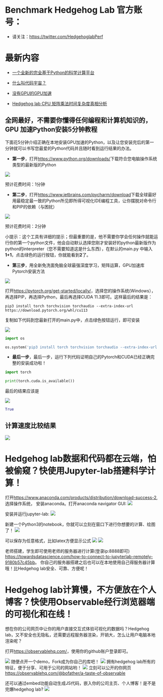 # Benchmark Hedgehog Lab 官方账号：

- 请关注：<https://twitter.com/HedgehoglabPerf>

# 最新内容

- [一个全新的完全基于Python的科学计算平台](https://github.com/Cat-Computing-Universe/PyLab)


- [什么叫代码宇宙？](代码宇宙/README.md)
- [没有GPU的GPU加速](GPU加速/README.md)
- [Hedgehog lab CPU 矩阵乘法时间复杂度真相分析](hedgehoglab矩阵乘法分析/README.md)

## 全网最好，不需要你懂得任何编程和计算机知识的，GPU 加速Python安装5分钟教程

下面花5分钟介绍正确在本地安装GPU加速的Python，以及让您安装完后的第一分钟就可以书写您最爱的Python代码并且随时看到运行结果的办法。

- **第一步**，打开<https://www.python.org/downloads/>下载符合您电脑操作系统类型的最新版的Python

![](imgs/Python下载.png)

预计花费时间：1分钟

- **第二步**，打开<https://www.jetbrains.com/pycharm/download>下载全球最好用最稳定最一致的Python所见即所得可视化IDE编程工具，让你摆脱对命令行和PIP的依赖（与困扰）

![](imgs/Pycharm下载.png)

预计花费时间：2分钟

小提示：这个工具有详细的提示；但最重要的是，他不需要你学会任何操作就能运行你的第一个python文件，他会自动默认选择您刚才安装好的python最新版作为python的interpreter（您不需要知道这是什么东西），在默认的main.py 中输入**1+1**，点击绿色的运行按钮，你就能看到**2**了。

- **第三步**，用全新免洗面免脑全球最强深度学习，矩阵运算，GPU加速库Pytorch安装方法

![](imgs/Pytorch下载.png)

打开<https://pytorch.org/get-started/locally/>，选择您的操作系统(Windows），再选择PIP，再选择Python，最后再选择CUDA 11.3即可。这样最后的结果是：

    pip3 install torch torchvision torchaudio --extra-index-url https://download.pytorch.org/whl/cu113

复制如下代码到您最新打开的main.py中，点击绿色按钮运行，即可安装

![](imgs/Pycharm安装代码.png)

```py
import os

os.system('pip3 install torch torchvision torchaudio --extra-index-url https://download.pytorch.org/whl/cu113')
```

- **最后一步**，最后一步，运行下列代码证明自己的Pytorch和CUDA已经正确完整的安装成功啦！

```py
import torch

print(torch.cuda.is_available())
```

最后的结果应该是

![](imgs/最终结果.png)

```py
True
```

## 计算速度比较结果

![](imgs/test.png)


# Hedgehog lab数据和代码都在云端，怕被偷窥？快使用Jupyter-lab搭建科学计算！

打开<https://www.anaconda.com/products/distribution/download-success-2>, 选择操作系统， 安装anaconda。打开anaconda navigator GUI:
![](img/打开Anaconda-navigator.png)

安装并运行jupyter-lab:
![](imgs/JupyterLab打开.png)

新建一个Python3的notebook，你就可以立刻在窗口下进行你想要的计算、绘图了！
![](imgs/jupyter-lab实时计算和画图.png)

可以保存为任意格式，比如latex方便显示公式
![](imgs/jupyter-lab分享-1.png)
![](imgs/jupyter-lab分享-2.png)

老师搭建，学生即可使用老师的服务器进行计算(登录ip:8888即可) <https://towardsdatascience.com/how-to-connect-to-jupyterlab-remotely-9180b57c45bb>。
你自己的服务器搭建之后也可以在本地使用自己得服务器计算哦！比Hedgehog lab安全、可靠、方便呢！

# Hedgehog lab计算慢，不方便放在个人博客？快使用Observable经行浏览器端的可视化和在线！
想在你的公司网页中让你的用户直接交互式体验可视化的数据吗？Hedgehog lab，又不安全也无隐私，还需要远程服务器渲染，开销大，怎么让用户电脑本地渲染呢？

打开<https://observablehq.com/>，使用你的github账户登录即可。

![](imgs/observable.png)
随便点开一个demo，Fork成为你自己的库吧！
![](imgs/observable-2.png)
拥有hedgehog lab所有的特征，便于分享、可用于公司的网站哟！
![](imgs/observable-3.png)
立刻可以公开的你网页<https://observablehq.com/@bofather/a-taste-of-observable>

还可以通过embed功能自动生成JS代码，嵌入你的公司主页、个人博客！是不是完爆hedgehog lab?
![](imgs/observable-4.png)
